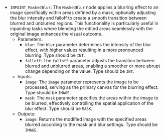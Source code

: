 - `INPAINT_MaskedBlur`: The `MaskedBlur` node applies a blurring effect to an image specifically within areas defined by a mask, optionally adjusting the blur intensity and falloff to create a smooth transition between blurred and unblurred regions. This functionality is particularly useful in inpainting tasks where blending the edited areas seamlessly with the original image enhances the visual outcome.
    - Parameters:
        - `blur`: The `blur` parameter determines the intensity of the blur effect, with higher values resulting in a more pronounced blurring. Type should be `INT`.
        - `falloff`: The `falloff` parameter adjusts the transition between blurred and unblurred areas, enabling a smoother or more abrupt change depending on the value. Type should be `INT`.
    - Inputs:
        - `image`: The `image` parameter represents the image to be processed, serving as the primary canvas for the blurring effect. Type should be `IMAGE`.
        - `mask`: The `mask` parameter specifies the areas within the image to be blurred, effectively controlling the spatial application of the blur effect. Type should be `MASK`.
    - Outputs:
        - `image`: Returns the modified image with the specified areas blurred according to the mask and blur settings. Type should be `IMAGE`.
